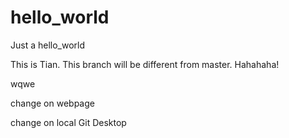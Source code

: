 # hello_world
Just a hello_world

This is Tian. This branch will be different from master. Hahahaha!

wqwe

change on webpage

change on local Git Desktop